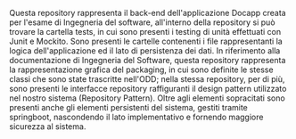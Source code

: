 Questa repository rappresenta il back-end dell'applicazione Docapp creata per l'esame di Ingegneria del software, all'interno
della repository si può trovare la cartella tests, in cui sono presenti i testing di unità effettuati con Junit e Mockito. Sono presenti le cartelle
contenenti i file rappresentanti la logica dell'applicazione ed il lato di persistenza dei dati.
In riferimento alla documentazione di Ingegneria del Software, questa repository rappresenta la rappresentazione grafica del packaging, in cui sono definite le stesse classi che sono state trascritte nell'ODD; nella stessa repository, per di più, sono presenti le interfacce repository raffiguranti il design pattern utilizzato nel nostro sistema (Repository Pattern). Oltre agli elementi sopracitati sono presenti anche gli elementi persistenti del sistema, gestiti tramite springboot, nascondendo il lato implementativo e fornendo maggiore sicurezza al sistema.
